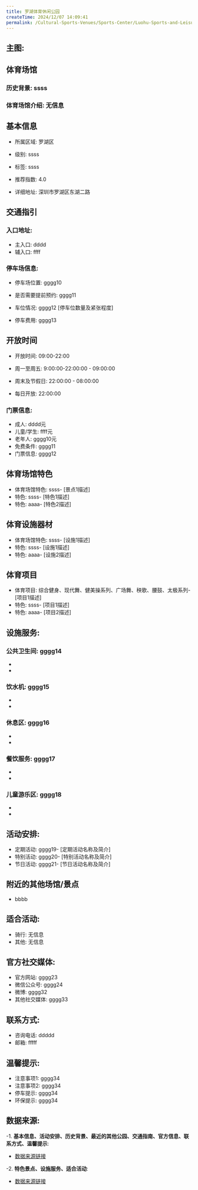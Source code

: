 ```yaml
---
title: 罗湖体育休闲公园
createTime: 2024/12/07 14:09:41
permalink: /Cultural-Sports-Venues/Sports-Center/Luohu-Sports-and-Leisure-Park/
---
```


## 主图:
<ImageCard
image="https://www.sztyzx.com.cn/public/uploads/images/20240326/2f25e8521cf7b0a61acfd3518543449f.png"
title= "罗湖体育休闲公园"
description= "ssss"
date="2024/12/07"
href="/"
author="sunshang-hl"
/>
## 体育场馆
### 历史背景: ssss
### 体育场馆介绍: 无信息
## 基本信息

- 所属区域: 罗湖区

- 级别: ssss

- 标签: ssss

- 推荐指数: 4.0

- 详细地址: 深圳市罗湖区东湖二路

## 交通指引

### 入口地址:
- 主入口: dddd
- 辅入口: ffff
### 停车场信息:
- 停车场位置: gggg10

- 是否需要提前预约: gggg11

- 车位情况: gggg12 [停车位数量及紧张程度]

- 停车费用: gggg13

## 开放时间
- 开放时间: 09:00-22:00

- 周一至周五: 9:00:00-22:00:00 - 09:00:00
- 周末及节假日: 22:00:00 - 08:00:00
- 每日开放: 22:00:00

### 门票信息:
- 成人: dddd元
- 儿童/学生: ffff元
- 老年人: gggg10元
- 免费条件: gggg11
- 门票信息: gggg12
## 体育场馆特色
- 体育场馆特色: ssss- [景点1描述]
- 特色: ssss- [特色1描述]
- 特色: aaaa- [特色2描述]
## 体育设施器材
- 体育场馆特色: ssss- [设施1描述]
- 特色: ssss- [设施1描述]
- 特色: aaaa- [设施2描述]
## 体育项目
- 体育项目: 综合健身、现代舞、健美操系列、广场舞、秧歌、腰鼓、太极系列- [项目1描述]
- 特色: ssss- [项目1描述]
- 特色: aaaa- [项目2描述]
## 设施服务:
### 公共卫生间: gggg14
- 
- 
### 饮水机: gggg15
- 
- 
### 休息区: gggg16
- 
- 
### 餐饮服务: gggg17
- 
- 
### 儿童游乐区: gggg18
- 
- 
## 活动安排:
- 定期活动: gggg19- [定期活动名称及简介]
- 特别活动: gggg20- [特别活动名称及简介]
- 节日活动: gggg21- [节日活动名称及简介]
## 附近的其他场馆/景点
- bbbb

## 适合活动:
- 骑行: 无信息
- 其他: 无信息

## 官方社交媒体:
- 官方网站: gggg23
- 微信公众号: gggg24
- 微博: gggg32
- 其他社交媒体: gggg33

## 联系方式:
- 咨询电话: ddddd 
- 邮箱: fffff

## 温馨提示:
- 注意事项1: gggg34
- 注意事项2: gggg34
- 停车提示: gggg34
- 环保提示: gggg34

## 数据来源:
-1. **基本信息、活动安排、历史背景、最近的其他公园、交通指南、官方信息、联系方式、温馨提示**:
- [数据来源链接](http://wtl.sz.gov.cn/ggfw/tyl/zytycgylb/index.html)

-2. **特色景点、设施服务、适合活动**:
- [数据来源链接](http://wtl.sz.gov.cn/ggfw/tyl/zytycgylb/index.html)

